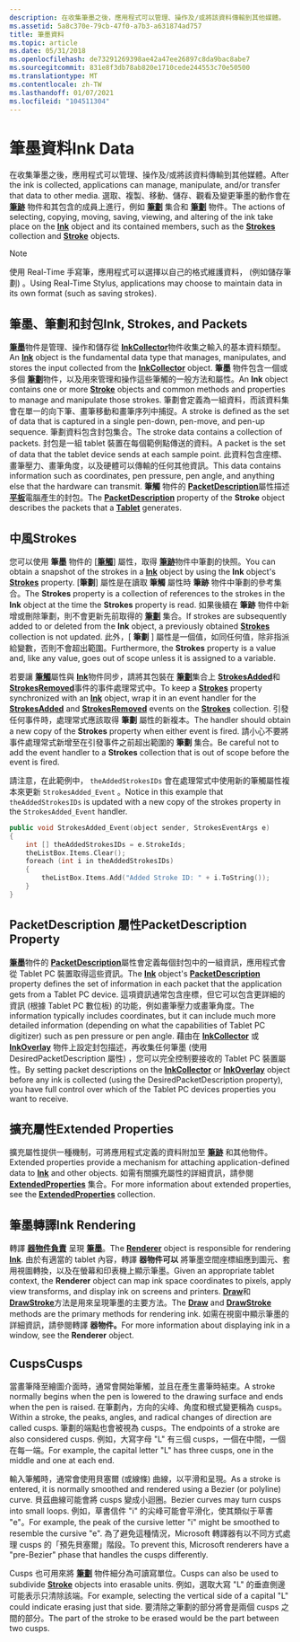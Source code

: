 ```yaml
---
description: 在收集筆墨之後，應用程式可以管理、操作及/或將該資料傳輸到其他媒體。
ms.assetid: 5a8c370e-79cb-47f0-a7b3-a631874ad757
title: 筆墨資料
ms.topic: article
ms.date: 05/31/2018
ms.openlocfilehash: de73291269398ae42a47ee26897c8da9bac8abe7
ms.sourcegitcommit: 831e8f3db78ab820e1710cede244553c70e50500
ms.translationtype: MT
ms.contentlocale: zh-TW
ms.lasthandoff: 01/07/2021
ms.locfileid: "104511304"
---
```

# <a name="ink-data"></a><span data-ttu-id="944af-103">筆墨資料</span><span class="sxs-lookup"><span data-stu-id="944af-103">Ink Data</span></span>

<span data-ttu-id="944af-104">在收集筆墨之後，應用程式可以管理、操作及/或將該資料傳輸到其他媒體。</span><span class="sxs-lookup"><span data-stu-id="944af-104">After the ink is collected, applications can manage, manipulate, and/or transfer that data to other media.</span></span> <span data-ttu-id="944af-105">選取、複製、移動、儲存、觀看及變更筆墨的動作會在 [**筆跡**](inkdisp-class.md) 物件和其包含的成員上進行，例如 [**筆劃**](/previous-versions/windows/desktop/legacy/ms703293(v=vs.85)) 集合和 [**筆劃**](/windows/desktop/api/msinkaut/nn-msinkaut-iinkstrokedisp) 物件。</span><span class="sxs-lookup"><span data-stu-id="944af-105">The actions of selecting, copying, moving, saving, viewing, and altering of the ink take place on the [**Ink**](inkdisp-class.md) object and its contained members, such as the [**Strokes**](/previous-versions/windows/desktop/legacy/ms703293(v=vs.85)) collection and [**Stroke**](/windows/desktop/api/msinkaut/nn-msinkaut-iinkstrokedisp) objects.</span></span>

> [!Note]  
> <span data-ttu-id="944af-106">使用 Real-Time 手寫筆，應用程式可以選擇以自己的格式維護資料， (例如儲存筆劃) 。</span><span class="sxs-lookup"><span data-stu-id="944af-106">Using Real-Time Stylus, applications may choose to maintain data in its own format (such as saving strokes).</span></span>

 

## <a name="ink-strokes-and-packets"></a><span data-ttu-id="944af-107">筆墨、筆劃和封包</span><span class="sxs-lookup"><span data-stu-id="944af-107">Ink, Strokes, and Packets</span></span>

<span data-ttu-id="944af-108">[**筆墨**](inkdisp-class.md)物件是管理、操作和儲存從 [**InkCollector**](inkcollector-class.md)物件收集之輸入的基本資料類型。</span><span class="sxs-lookup"><span data-stu-id="944af-108">An [**Ink**](inkdisp-class.md) object is the fundamental data type that manages, manipulates, and stores the input collected from the [**InkCollector**](inkcollector-class.md) object.</span></span> <span data-ttu-id="944af-109">**筆墨** 物件包含一個或多個 [**筆劃**](/windows/desktop/api/msinkaut/nn-msinkaut-iinkstrokedisp)物件，以及用來管理和操作這些筆觸的一般方法和屬性。</span><span class="sxs-lookup"><span data-stu-id="944af-109">An **Ink** object contains one or more [**Stroke**](/windows/desktop/api/msinkaut/nn-msinkaut-iinkstrokedisp) objects and common methods and properties to manage and manipulate those strokes.</span></span> <span data-ttu-id="944af-110">筆劃會定義為一組資料，而該資料集會在單一的向下筆、畫筆移動和畫筆序列中捕捉。</span><span class="sxs-lookup"><span data-stu-id="944af-110">A stroke is defined as the set of data that is captured in a single pen-down, pen-move, and pen-up sequence.</span></span> <span data-ttu-id="944af-111">筆劃資料包含封包集合。</span><span class="sxs-lookup"><span data-stu-id="944af-111">The stroke data contains a collection of packets.</span></span> <span data-ttu-id="944af-112">封包是一組 tablet 裝置在每個範例點傳送的資料。</span><span class="sxs-lookup"><span data-stu-id="944af-112">A packet is the set of data that the tablet device sends at each sample point.</span></span> <span data-ttu-id="944af-113">此資料包含座標、畫筆壓力、畫筆角度，以及硬體可以傳輸的任何其他資訊。</span><span class="sxs-lookup"><span data-stu-id="944af-113">This data contains information such as coordinates, pen pressure, pen angle, and anything else that the hardware can transmit.</span></span> <span data-ttu-id="944af-114">**筆觸** 物件的 [**PacketDescription**](/windows/desktop/api/msinkaut/nf-msinkaut-iinkstrokedisp-get_packetdescription)屬性描述 [**平板**](/windows/desktop/api/msinkaut/nn-msinkaut-iinktablet)電腦產生的封包。</span><span class="sxs-lookup"><span data-stu-id="944af-114">The [**PacketDescription**](/windows/desktop/api/msinkaut/nf-msinkaut-iinkstrokedisp-get_packetdescription) property of the **Stroke** object describes the packets that a [**Tablet**](/windows/desktop/api/msinkaut/nn-msinkaut-iinktablet) generates.</span></span>

## <a name="strokes"></a><span data-ttu-id="944af-115">中風</span><span class="sxs-lookup"><span data-stu-id="944af-115">Strokes</span></span>

<span data-ttu-id="944af-116">您可以使用 **筆墨** 物件的 [[**筆觸**](/windows/desktop/api/msinkaut/nf-msinkaut-iinkdisp-get_strokes)] 屬性，取得 [**筆跡**](inkdisp-class.md)物件中筆劃的快照。</span><span class="sxs-lookup"><span data-stu-id="944af-116">You can obtain a snapshot of the strokes in a [**Ink**](inkdisp-class.md) object by using the **Ink** object's [**Strokes**](/windows/desktop/api/msinkaut/nf-msinkaut-iinkdisp-get_strokes) property.</span></span> <span data-ttu-id="944af-117">[**筆劃**] 屬性是在讀取 **筆觸** 屬性時 **筆跡** 物件中筆劃的參考集合。</span><span class="sxs-lookup"><span data-stu-id="944af-117">The **Strokes** property is a collection of references to the strokes in the **Ink** object at the time the **Strokes** property is read.</span></span> <span data-ttu-id="944af-118">如果後續在 **筆跡** 物件中新增或刪除筆劃，則不會更新先前取得的 [**筆劃**](/previous-versions/windows/desktop/legacy/ms703293(v=vs.85)) 集合。</span><span class="sxs-lookup"><span data-stu-id="944af-118">If strokes are subsequently added to or deleted from the **Ink** object, a previously obtained [**Strokes**](/previous-versions/windows/desktop/legacy/ms703293(v=vs.85)) collection is not updated.</span></span> <span data-ttu-id="944af-119">此外，[ **筆劃** ] 屬性是一個值，如同任何值，除非指派給變數，否則不會超出範圍。</span><span class="sxs-lookup"><span data-stu-id="944af-119">Furthermore, the **Strokes** property is a value and, like any value, goes out of scope unless it is assigned to a variable.</span></span>

<span data-ttu-id="944af-120">若要讓 [**筆觸**](/windows/desktop/api/msinkaut/nf-msinkaut-iinkdisp-get_strokes)屬性與 [**Ink**](inkdisp-class.md)物件同步，請將其包裝在 [**筆劃**](/previous-versions/windows/desktop/legacy/ms703293(v=vs.85))集合上 [**StrokesAdded**](inkstrokes-strokesadded.md)和 [**StrokesRemoved**](inkstrokes-strokesremoved.md)事件的事件處理常式中。</span><span class="sxs-lookup"><span data-stu-id="944af-120">To keep a [**Strokes**](/windows/desktop/api/msinkaut/nf-msinkaut-iinkdisp-get_strokes) property synchronized with an [**Ink**](inkdisp-class.md) object, wrap it in an event handler for the [**StrokesAdded**](inkstrokes-strokesadded.md) and [**StrokesRemoved**](inkstrokes-strokesremoved.md) events on the [**Strokes**](/previous-versions/windows/desktop/legacy/ms703293(v=vs.85)) collection.</span></span> <span data-ttu-id="944af-121">引發任何事件時，處理常式應該取得 **筆劃** 屬性的新複本。</span><span class="sxs-lookup"><span data-stu-id="944af-121">The handler should obtain a new copy of the **Strokes** property when either event is fired.</span></span> <span data-ttu-id="944af-122">請小心不要將事件處理常式新增至在引發事件之前超出範圍的 **筆劃** 集合。</span><span class="sxs-lookup"><span data-stu-id="944af-122">Be careful not to add the event handler to a **Strokes** collection that is out of scope before the event is fired.</span></span>

<span data-ttu-id="944af-123">請注意，在此範例中， `theAddedStrokesIDs` 會在處理常式中使用新的筆觸屬性複本來更新 `StrokesAdded_Event` 。</span><span class="sxs-lookup"><span data-stu-id="944af-123">Notice in this example that `theAddedStrokesIDs` is updated with a new copy of the strokes property in the `StrokesAdded_Event` handler.</span></span>


```C++
public void StrokesAdded_Event(object sender, StrokesEventArgs e)
{
    int [] theAddedStrokesIDs = e.StrokeIds;
    theListBox.Items.Clear();
    foreach (int i in theAddedStrokesIDs)
    {
        theListBox.Items.Add("Added Stroke ID: " + i.ToString());
    }
}
```



## <a name="packetdescription-property"></a><span data-ttu-id="944af-124">PacketDescription 屬性</span><span class="sxs-lookup"><span data-stu-id="944af-124">PacketDescription Property</span></span>

<span data-ttu-id="944af-125">[**筆墨**](inkdisp-class.md)物件的 [**PacketDescription**](/windows/desktop/api/msinkaut/nf-msinkaut-iinkstrokedisp-get_packetdescription)屬性會定義每個封包中的一組資訊，應用程式會從 Tablet PC 裝置取得這些資訊。</span><span class="sxs-lookup"><span data-stu-id="944af-125">The [**Ink**](inkdisp-class.md) object's [**PacketDescription**](/windows/desktop/api/msinkaut/nf-msinkaut-iinkstrokedisp-get_packetdescription) property defines the set of information in each packet that the application gets from a Tablet PC device.</span></span> <span data-ttu-id="944af-126">這項資訊通常包含座標，但它可以包含更詳細的資訊 (根據 Tablet PC 數位板) 的功能，例如畫筆壓力或畫筆角度。</span><span class="sxs-lookup"><span data-stu-id="944af-126">The information typically includes coordinates, but it can include much more detailed information (depending on what the capabilities of Tablet PC digitizer) such as pen pressure or pen angle.</span></span> <span data-ttu-id="944af-127">藉由在 [**InkCollector**](inkcollector-class.md) 或 [**InkOverlay**](inkoverlay-class.md) 物件上設定封包描述，再收集任何筆墨 (使用 DesiredPacketDescription 屬性) ，您可以完全控制要接收的 Tablet PC 裝置屬性。</span><span class="sxs-lookup"><span data-stu-id="944af-127">By setting packet descriptions on the [**InkCollector**](inkcollector-class.md) or [**InkOverlay**](inkoverlay-class.md) object before any ink is collected (using the DesiredPacketDescription property), you have full control over which of the Tablet PC devices properties you want to receive.</span></span>

## <a name="extended-properties"></a><span data-ttu-id="944af-128">擴充屬性</span><span class="sxs-lookup"><span data-stu-id="944af-128">Extended Properties</span></span>

<span data-ttu-id="944af-129">擴充屬性提供一種機制，可將應用程式定義的資料附加至 [**筆跡**](inkdisp-class.md) 和其他物件。</span><span class="sxs-lookup"><span data-stu-id="944af-129">Extended properties provide a mechanism for attaching application-defined data to [**Ink**](inkdisp-class.md) and other objects.</span></span> <span data-ttu-id="944af-130">如需有關擴充屬性的詳細資訊，請參閱 [**ExtendedProperties**](/windows/desktop/api/msinkaut/nn-msinkaut-iinkextendedproperties) 集合。</span><span class="sxs-lookup"><span data-stu-id="944af-130">For more information about extended properties, see the [**ExtendedProperties**](/windows/desktop/api/msinkaut/nn-msinkaut-iinkextendedproperties) collection.</span></span>

## <a name="ink-rendering"></a><span data-ttu-id="944af-131">筆墨轉譯</span><span class="sxs-lookup"><span data-stu-id="944af-131">Ink Rendering</span></span>

<span data-ttu-id="944af-132">轉譯 [**器物件負責**](inkrenderer-class.md) 呈現 [**筆墨**](inkdisp-class.md)。</span><span class="sxs-lookup"><span data-stu-id="944af-132">The [**Renderer**](inkrenderer-class.md) object is responsible for rendering [**Ink**](inkdisp-class.md).</span></span> <span data-ttu-id="944af-133">由於有適當的 tablet 內容，轉譯 **器物件可以** 將筆墨空間座標組應到圖元、套用視圖轉換，以及在螢幕和印表機上顯示筆墨。</span><span class="sxs-lookup"><span data-stu-id="944af-133">Given an appropriate tablet context, the **Renderer** object can map ink space coordinates to pixels, apply view transforms, and display ink on screens and printers.</span></span> <span data-ttu-id="944af-134">[**Draw**](/windows/desktop/api/msinkaut/nf-msinkaut-iinkrenderer-draw)和 [**DrawStroke**](/windows/desktop/api/msinkaut/nf-msinkaut-iinkrenderer-drawstroke)方法是用來呈現筆墨的主要方法。</span><span class="sxs-lookup"><span data-stu-id="944af-134">The [**Draw**](/windows/desktop/api/msinkaut/nf-msinkaut-iinkrenderer-draw) and [**DrawStroke**](/windows/desktop/api/msinkaut/nf-msinkaut-iinkrenderer-drawstroke) methods are the primary methods for rendering ink.</span></span> <span data-ttu-id="944af-135">如需在視窗中顯示筆墨的詳細資訊，請參閱轉譯 **器物件。**</span><span class="sxs-lookup"><span data-stu-id="944af-135">For more information about displaying ink in a window, see the **Renderer** object.</span></span>

## <a name="cusps"></a><span data-ttu-id="944af-136">Cusps</span><span class="sxs-lookup"><span data-stu-id="944af-136">Cusps</span></span>

<span data-ttu-id="944af-137">當畫筆降至繪圖介面時，通常會開始筆觸，並且在產生畫筆時結束。</span><span class="sxs-lookup"><span data-stu-id="944af-137">A stroke normally begins when the pen is lowered to the drawing surface and ends when the pen is raised.</span></span> <span data-ttu-id="944af-138">在筆劃內，方向的尖峰、角度和根式變更稱為 cusps。</span><span class="sxs-lookup"><span data-stu-id="944af-138">Within a stroke, the peaks, angles, and radical changes of direction are called cusps.</span></span> <span data-ttu-id="944af-139">筆劃的端點也會被視為 cusps。</span><span class="sxs-lookup"><span data-stu-id="944af-139">The endpoints of a stroke are also considered cusps.</span></span> <span data-ttu-id="944af-140">例如，大寫字母 "L" 有三個 cusps，一個在中間，一個在每一端。</span><span class="sxs-lookup"><span data-stu-id="944af-140">For example, the capital letter "L" has three cusps, one in the middle and one at each end.</span></span>

<span data-ttu-id="944af-141">輸入筆觸時，通常會使用貝塞爾 (或線條) 曲線，以平滑和呈現。</span><span class="sxs-lookup"><span data-stu-id="944af-141">As a stroke is entered, it is normally smoothed and rendered using a Bezier (or polyline) curve.</span></span> <span data-ttu-id="944af-142">貝茲曲線可能會將 cusps 變成小迴圈。</span><span class="sxs-lookup"><span data-stu-id="944af-142">Bezier curves may turn cusps into small loops.</span></span> <span data-ttu-id="944af-143">例如，草書信件 "i" 的尖峰可能會平滑化，使其類似于草書 "e"。</span><span class="sxs-lookup"><span data-stu-id="944af-143">For example, the peak of the cursive letter "i" might be smoothed to resemble the cursive "e".</span></span> <span data-ttu-id="944af-144">為了避免這種情況，Microsoft 轉譯器有以不同方式處理 cusps 的「預先貝塞爾」階段。</span><span class="sxs-lookup"><span data-stu-id="944af-144">To prevent this, Microsoft renderers have a "pre-Bezier" phase that handles the cusps differently.</span></span>

<span data-ttu-id="944af-145">Cusps 也可用來將 [**筆劃**](/windows/desktop/api/msinkaut/nn-msinkaut-iinkstrokedisp) 物件細分為可讀寫單位。</span><span class="sxs-lookup"><span data-stu-id="944af-145">Cusps can also be used to subdivide [**Stroke**](/windows/desktop/api/msinkaut/nn-msinkaut-iinkstrokedisp) objects into erasable units.</span></span> <span data-ttu-id="944af-146">例如，選取大寫 "L" 的垂直側邊可能表示只清除該端。</span><span class="sxs-lookup"><span data-stu-id="944af-146">For example, selecting the vertical side of a capital "L" could indicate erasing just that side.</span></span> <span data-ttu-id="944af-147">要清除之筆劃的部分將會是兩個 cusps 之間的部分。</span><span class="sxs-lookup"><span data-stu-id="944af-147">The part of the stroke to be erased would be the part between two cusps.</span></span>

 

 
